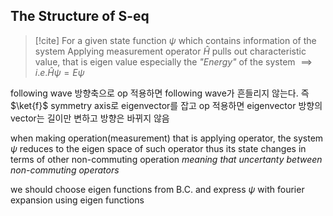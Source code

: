 ## The Structure of S-eq
>[!cite]
>For a given state function $\psi$ which contains information of the system
>Applying measurement operator $\hat{H}$ pulls out characteristic value, that is eigen value
>especially the *"Energy"* of the system
$\implies i.e. \hat{H}\psi=E\psi$

following wave 방향축으로 op 적용하면 following wave가 흔들리지 않는다.
즉 $\ket{f}$ symmetry axis로 eigenvector를 잡고 op 적용하면 eigenvector 방향의 vector는 길이만 변하고 방향은 바뀌지 않음

when making operation(measurement) that is applying operator, the system $\psi$ reduces to the eigen space of such operator thus its state changes in terms of other non-commuting operation
*meaning that uncertanty between non-commuting operators*

we should choose eigen functions from B.C. and express $\psi$ with fourier expansion using eigen functions
